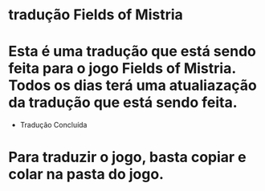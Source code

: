 # tradução Fields of Mistria
# Esta é uma tradução que está sendo feita para o jogo Fields of Mistria. Todos os dias terá uma atualiazação da tradução que está sendo feita.

* Tradução Concluída

# Para traduzir o jogo, basta copiar e colar na pasta do jogo.
